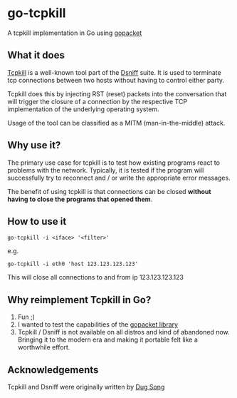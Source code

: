 # go-tcpkill
A tcpkill implementation in Go using [gopacket](https://github.com/gopacket/gopacket)


## What it does
[Tcpkill](https://linux.die.net/man/8/tcpkill) is a well-known tool part of the [Dsniff](https://linux.die.net/man/8/dsniff)
suite. It is used to terminate tcp connections between two hosts without having to control either party.

Tcpkill does this by injecting RST (reset) packets into the conversation that will trigger the closure
of a connection by the respective TCP implementation of the underlying operating system.

Usage of the tool can be classified as a MITM (man-in-the-middle) attack.

## Why use it?
The primary use case for tcpkill is to test how existing programs react to problems with the network.
Typically, it is tested if the program will successfully try to reconnect and / or write the appropriate error
messages. 

The benefit of using tcpkill is that connections can be closed **without having to close the programs that opened them**.

## How to use it
```shell
go-tcpkill -i <iface> '<filter>'
```
e.g.
```shell
go-tcpkill -i eth0 'host 123.123.123.123'
```
This will close all connections to and from ip 123.123.123.123

## Why reimplement Tcpkill in Go?
1. Fun ;)
2. I wanted to test the capabilities of the [gopacket library](https://github.com/gopacket/gopacket)
3. Tcpkill / Dsniff is not available on all distros and kind of abandoned now. Bringing it to the modern era and making it portable felt like a worthwhile effort.

## Acknowledgements
Tcpkill and Dsniff were originally written by [Dug Song](https://github.com/dugsong)